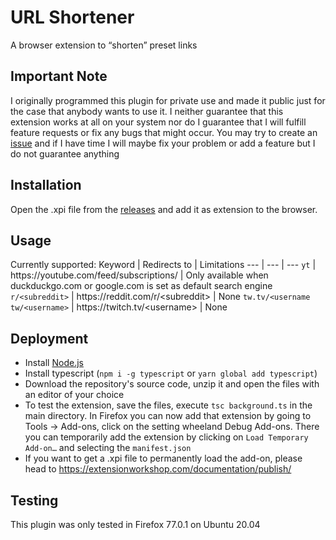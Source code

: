 # URL Shortener
A browser extension to “shorten” preset links
## Important Note
I originally programmed this plugin for private use and made it public just for the case that anybody wants to use it. I neither guarantee that this extension works at all on your system nor do I guarantee that I will fulfill feature requests or fix any bugs that might occur. You may try to create an [issue](https://github.com/TrojanerHD/Shortener/issues) and if I have time I will maybe fix your problem or add a feature but I do not guarantee anything 
## Installation
Open the .xpi file from the [releases](https://github.com/TrojanerHD/Shortener/releases) and add it as extension to the browser.
## Usage
Currently supported:
Keyword | Redirects to | Limitations
--- | --- | ---
`yt` | https://<!---->youtube.com/feed/subscriptions/ | Only available when duckduckgo.com or google.com is set as default search engine
`r/<subreddit>` | https://<!---->reddit.com/r/\<subreddit> | None 
`tw.tv/<username`<br>`tw/<username>` | https://<!---->twitch.tv/\<username> | None 
## Deployment
- Install [Node.js](https://nodejs.org/en/)
- Install typescript (`npm i -g typescript` or `yarn global add typescript`)
- Download the repository's source code, unzip it and open the files with an editor of your choice
- To test the extension, save the files, execute `tsc background.ts` in the main directory. In Firefox you can now add that extension by going to Tools -> Add-ons, click on the setting wheeland Debug Add-ons. There you can temporarily add the extension by clicking on `Load Temporary Add-on…` and selecting the `manifest.json`
- If you want to get a .xpi file to permanently load the add-on, please head to https://extensionworkshop.com/documentation/publish/
## Testing
This plugin was only tested in Firefox 77.0.1 on Ubuntu 20.04
